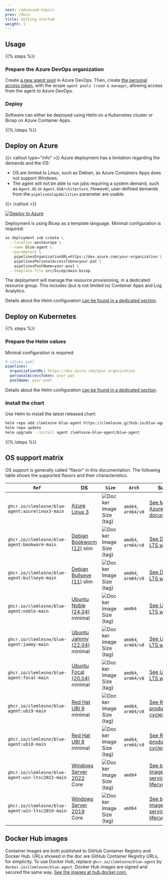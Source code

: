 ```yaml
---
next: /advanced-topics
prev: /docs
title: Getting started
weight: 1
---
```


## Usage

{{% steps %}}

### Prepare the Azure DevOps organization

Create [a new agent pool](https://docs.microsoft.com/en-us/azure/devops/pipelines/agents/pools-queues) in Azure DevOps. Then, create [the personal access token](https://learn.microsoft.com/en-us/azure/devops/pipelines/agents/personal-access-token-agent-registration?view=azure-devops), with the scope `agent pools (read & manage)`, allowing access from the agent to Azure DevOps.

### Deploy

Software can either be deployed using Helm on a Kubernetes cluster or Bicep on Azure Container Apps.

{{% /steps %}}

## Deploy on Azure

{{< callout type="info" >}}
Azure deployment has a limitation regarding the demands and the OS:

- OS are limited to Linux, such as Debian, as Azure Containers Apps does not support Windows.
- The agent will not be able to run jobs requiring a system demand, such as `Agent.OS` or `Agent.OSArchitecture`. However, user-defined demands from the `pipelinesCapabilities` parameter are usable.

{{< /callout >}}

[![Deploy to Azure](https://aka.ms/deploytoazurebutton)](https://portal.azure.com/#create/Microsoft.Template/uri/https%3A%2F%2Fraw.githubusercontent.com%2Fclemlesne%2Fblue-agent%2Fmain%2Fsrc%2Fbicep%2Fmain.bicep)

Deployment is using Bicep as a template language. Minimal configuration is required:

```bash
az deployment sub create \
  --location westeurope \
  --name blue-agent \
  --parameters \
    pipelinesOrganizationURL=https://dev.azure.com/your-organization \
    pipelinesPersonalAccessToken=your-pat \
    pipelinesPoolName=your-pool \
  --template-file src/bicep/main.bicep
```

The deployment will manage the resource provisioning, in a dedicated resource group. This includes (but is not limited to) Container Apps and Log Analytics.

Details about the Helm configuration [can be found in a dedicated section](../advanced-topics/bicep-deployment).

## Deploy on Kubernetes

{{% steps %}}

### Prepare the Helm values

Minimal configuration is required:

```yaml
# values.yaml
pipelines:
  organizationURL: https://dev.azure.com/your-organization
  personalAccessToken: your-pat
  poolName: your-pool
```

Details about the Helm configuration [can be found in a dedicated section](../advanced-topics/helm-values).

### Install the chart

Use Helm to install the latest released chart:

```bash
helm repo add clemlesne-blue-agent https://clemlesne.github.io/blue-agent
helm repo update
helm upgrade --install agent clemlesne-blue-agent/blue-agent
```

{{% /steps %}}

## OS support matrix

OS support is generally called "flavor" in this documentation. The following table shows the supported flavors and their characteristics.

| `Ref`                                            | OS                                                                           | `Size`                                                                                                             | `Arch`              | Support                                                                                                                                           |
| ------------------------------------------------ | ---------------------------------------------------------------------------- | ------------------------------------------------------------------------------------------------------------------ | ------------------- | ------------------------------------------------------------------------------------------------------------------------------------------------- |
| `ghcr.io/clemlesne/blue-agent:azurelinux3-main`  | [Azure Linux 3](https://github.com/microsoft/azurelinux)                     | ![Docker Image Size (tag)](https://img.shields.io/docker/image-size/clemlesne/blue-agent/azurelinux3-main?label=)  | `amd64`, `arm64/v8` | [See Microsoft Azure documentation.](https://learn.microsoft.com/en-us/azure/aks/support-policies)                                                |
| `ghcr.io/clemlesne/blue-agent:bookworm-main`     | [Debian Bookworm (12)](https://www.debian.org/releases/bookworm) slim        | ![Docker Image Size (tag)](https://img.shields.io/docker/image-size/clemlesne/blue-agent/bookworm-main?label=)     | `amd64`, `arm64/v8` | [See Debian LTS wiki.](https://wiki.debian.org/LTS)                                                                                               |
| `ghcr.io/clemlesne/blue-agent:bullseye-main`     | [Debian Bullseye (11)](https://www.debian.org/releases/bullseye) slim        | ![Docker Image Size (tag)](https://img.shields.io/docker/image-size/clemlesne/blue-agent/bullseye-main?label=)     | `amd64`, `arm64/v8` | [See Debian LTS wiki.](https://wiki.debian.org/LTS)                                                                                               |
| `ghcr.io/clemlesne/blue-agent:noble-main`        | [Ubuntu Noble (24.04)](https://www.releases.ubuntu.com/noble) minimal        | ![Docker Image Size (tag)](https://img.shields.io/docker/image-size/clemlesne/blue-agent/noble-main?label=)        | `amd64`             | [See Ubuntu LTS wiki.](https://wiki.ubuntu.com/Releases)                                                                                          |
| `ghcr.io/clemlesne/blue-agent:jammy-main`        | [Ubuntu Jammy (22.04)](https://www.releases.ubuntu.com/jammy) minimal        | ![Docker Image Size (tag)](https://img.shields.io/docker/image-size/clemlesne/blue-agent/jammy-main?label=)        | `amd64`, `arm64/v8` | [See Ubuntu LTS wiki.](https://wiki.ubuntu.com/Releases)                                                                                          |
| `ghcr.io/clemlesne/blue-agent:focal-main`        | [Ubuntu Focal (20.04)](https://www.releases.ubuntu.com/focal) minimal        | ![Docker Image Size (tag)](https://img.shields.io/docker/image-size/clemlesne/blue-agent/focal-main?label=)        | `amd64`, `arm64/v8` | [See Ubuntu LTS wiki.](https://wiki.ubuntu.com/Releases)                                                                                          |
| `ghcr.io/clemlesne/blue-agent:ubi9-main`         | [Red Hat UBI 9](https://developers.redhat.com/articles/ubi-faq) minimal      | ![Docker Image Size (tag)](https://img.shields.io/docker/image-size/clemlesne/blue-agent/ubi9-main?label=)         | `amd64`, `arm64/v8` | [See Red Hat product life cycles.](https://access.redhat.com/product-life-cycles/?product=Red%20Hat%20Enterprise%20Linux)                         |
| `ghcr.io/clemlesne/blue-agent:ubi8-main`         | [Red Hat UBI 8](https://developers.redhat.com/articles/ubi-faq) minimal      | ![Docker Image Size (tag)](https://img.shields.io/docker/image-size/clemlesne/blue-agent/ubi8-main?label=)         | `amd64`, `arm64/v8` | [See Red Hat product life cycles.](https://access.redhat.com/product-life-cycles/?product=Red%20Hat%20Enterprise%20Linux)                         |
| `ghcr.io/clemlesne/blue-agent:win-ltsc2022-main` | [Windows Server 2022](https://learn.microsoft.com/en-us/windows-server) Core | ![Docker Image Size (tag)](https://img.shields.io/docker/image-size/clemlesne/blue-agent/win-ltsc2022-main?label=) | `amd64`             | [See base image servicing lifecycles.](https://learn.microsoft.com/en-us/virtualization/windowscontainers/deploy-containers/base-image-lifecycle) |
| `ghcr.io/clemlesne/blue-agent:win-ltsc2019-main` | [Windows Server 2019](https://learn.microsoft.com/en-us/windows-server) Core | ![Docker Image Size (tag)](https://img.shields.io/docker/image-size/clemlesne/blue-agent/win-ltsc2019-main?label=) | `amd64`             | [See base image servicing lifecycles.](https://learn.microsoft.com/en-us/virtualization/windowscontainers/deploy-containers/base-image-lifecycle) |

## Docker Hub images

Container images are both published to GitHub Container Registry and Docker Hub. URLs showed in the doc are GitHub Container Registry URLs, for simplicity. To use Docker Hub, replace `ghcr.io/clemlesne/blue-agent` by `docker.io/clemlesne/blue-agent`. Docker Hub images are signed and secured the same way. [See the images at hub.docker.com.](https://hub.docker.com/r/clemlesne/blue-agent)
